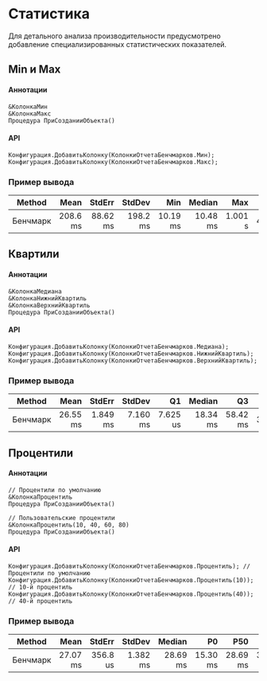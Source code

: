 # Статистика

Для детального анализа производительности предусмотрено добавление специализированных статистических показателей.

## Min и Max

#### Аннотации

```bsl
&КолонкаМин
&КолонкаМакс
Процедура ПриСозданииОбъекта()
```

#### API

```bsl
Конфигурация.ДобавитьКолонку(КолонкиОтчетаБенчмарков.Мин);
Конфигурация.ДобавитьКолонку(КолонкиОтчетаБенчмарков.Макс);
```

### Пример вывода

| Method   |     Mean |   StdErr |   StdDev |      Min |   Median |     Max |  Op/s |
|----------|---------:|---------:|---------:|---------:|---------:|--------:|------:|
| Бенчмарк | 208.6 ms | 88.62 ms | 198.2 ms | 10.19 ms | 10.48 ms | 1.001 s | 4.794 |

## Квартили

#### Аннотации

```bsl
&КолонкаМедиана
&КолонкаНижнийКвартиль
&КолонкаВерхнийКвартиль
Процедура ПриСозданииОбъекта()
```

#### API

```bsl
Конфигурация.ДобавитьКолонку(КолонкиОтчетаБенчмарков.Медиана);
Конфигурация.ДобавитьКолонку(КолонкиОтчетаБенчмарков.НижнийКвартиль);
Конфигурация.ДобавитьКолонку(КолонкиОтчетаБенчмарков.ВерхнийКвартиль);
```

### Пример вывода

| Method   |     Mean |   StdErr |   StdDev |       Q1 |   Median |       Q3 |  Op/s |
|----------|---------:|---------:|---------:|---------:|---------:|---------:|------:|
| Бенчмарк | 26.55 ms | 1.849 ms | 7.160 ms | 7.625 us | 18.34 ms | 58.42 ms | 37.67 |

## Процентили

#### Аннотации

```bsl
// Процентили по умолчанию
&КолонкаПроцентиль
Процедура ПриСозданииОбъекта()

// Пользовательские процентили
&КолонкаПроцентиль(10, 40, 60, 80)
Процедура ПриСозданииОбъекта()
```

#### API

```bsl
Конфигурация.ДобавитьКолонку(КолонкиОтчетаБенчмарков.Процентиль); // Процентили по умолчанию
Конфигурация.ДобавитьКолонку(КолонкиОтчетаБенчмарков.Процентиль(10)); // 10-й процентиль
Конфигурация.ДобавитьКолонку(КолонкиОтчетаБенчмарков.Процентиль(40)); // 40-й процентиль
```

### Пример вывода

| Method   |     Mean |   StdErr |   StdDev |   Median |       P0 |      P50 |      P80 |      P85 |      P95 |     P100 |  Op/s |
|----------|---------:|---------:|---------:|---------:|---------:|---------:|---------:|---------:|---------:|---------:|------:|
| Бенчмарк | 27.07 ms | 356.8 us | 1.382 ms | 28.69 ms | 15.30 ms | 28.69 ms | 30.03 ms | 30.49 ms | 33.69 ms | 33.70 ms | 36.94 |
